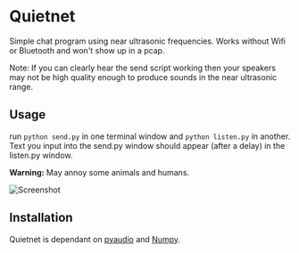 # Quietnet

Simple chat program using near ultrasonic frequencies. Works without Wifi or Bluetooth and won't show up in a pcap.

Note: If you can clearly hear the send script working then your speakers may not be high quality enough to produce sounds in the near ultrasonic range.

## Usage

run `python send.py` in one terminal window and `python listen.py` in another. Text you input into the send.py window should appear (after a delay) in the listen.py window.

**Warning:** May annoy some animals and humans.

![Screenshot](https://raw.github.com/Katee/quietnet/master/screenshot.png)

## Installation

Quietnet is dependant on [pyaudio](http://people.csail.mit.edu/hubert/pyaudio/) and [Numpy](http://www.numpy.org/).
